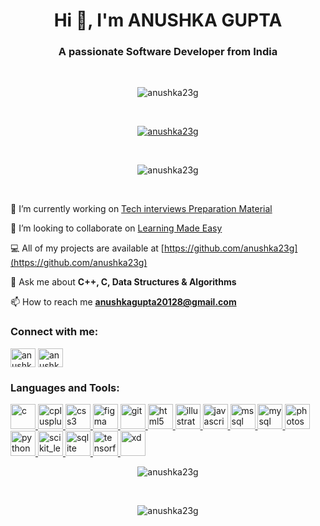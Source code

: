 <h1 align="center">Hi 👋, I'm ANUSHKA GUPTA</h1>
<h3 align="center">A passionate Software Developer from India</h3>
<br>
<p align="center"> <img src="https://komarev.com/ghpvc/?username=anushka23g&label=Profile%20views&color=0e75b6&style=flat" alt="anushka23g" /> </p>
<br>
<p align="center"> <a href="https://github.com/ryo-ma/github-profile-trophy"><img src="https://github-profile-trophy.vercel.app/?username=anushka23g" alt="anushka23g" /></a> </p>

<br>

<p align="center"> <img align="center" src="https://github-readme-stats.vercel.app/api?username=anushka23g&show_icons=true&locale=en" alt="anushka23g" /></p>

<br>


🔭  I’m currently working on [Tech interviews Preparation Material](https://github.com/anushka23g/Complete-Placement-Preparation)

👯  I’m looking to collaborate on [Learning Made Easy](https://github.com/anushka23g/Learning-Made-Easy)

💻  All of my projects are available at [https://github.com/anushka23g](https://github.com/anushka23g)

💬  Ask me about **C++, C, Data Structures & Algorithms**

📫  How to reach me **anushkagupta20128@gmail.com**

<h3 align="left">Connect with me:</h3>
<p align="left">
<a href="https://linkedin.com/in/anushka-gupta-679496196" target="blank"><img align="center" src="https://cdn.jsdelivr.net/npm/simple-icons@3.0.1/icons/linkedin.svg" alt="anushka-gupta-679496196" height="30" width="40" /></a>
<a href="https://www.hackerrank.com/anushka23g" target="blank"><img align="center" src="https://cdn.jsdelivr.net/npm/simple-icons@3.0.1/icons/hackerrank.svg" alt="anushka23g" height="30" width="40" /></a>
</p>

<h3 align="left">Languages and Tools:</h3>
<p align="left"> <a href="https://www.cprogramming.com/" target="_blank"> <img src="https://devicons.github.io/devicon/devicon.git/icons/c/c-original.svg" alt="c" width="40" height="40"/> </a> <a href="https://www.w3schools.com/cpp/" target="_blank"> <img src="https://devicons.github.io/devicon/devicon.git/icons/cplusplus/cplusplus-original.svg" alt="cplusplus" width="40" height="40"/> </a> <a href="https://www.w3schools.com/css/" target="_blank"> <img src="https://devicons.github.io/devicon/devicon.git/icons/css3/css3-original-wordmark.svg" alt="css3" width="40" height="40"/> </a> <a href="https://www.figma.com/" target="_blank"> <img src="https://www.vectorlogo.zone/logos/figma/figma-icon.svg" alt="figma" width="40" height="40"/> </a> <a href="https://git-scm.com/" target="_blank"> <img src="https://www.vectorlogo.zone/logos/git-scm/git-scm-icon.svg" alt="git" width="40" height="40"/> </a> <a href="https://www.w3.org/html/" target="_blank"> <img src="https://devicons.github.io/devicon/devicon.git/icons/html5/html5-original-wordmark.svg" alt="html5" width="40" height="40"/> </a> <a href="https://www.adobe.com/in/products/illustrator.html" target="_blank"> <img src="https://www.vectorlogo.zone/logos/adobe_illustrator/adobe_illustrator-icon.svg" alt="illustrator" width="40" height="40"/> </a> <a href="https://developer.mozilla.org/en-US/docs/Web/JavaScript" target="_blank"> <img src="https://devicons.github.io/devicon/devicon.git/icons/javascript/javascript-original.svg" alt="javascript" width="40" height="40"/> </a> <a href="https://www.microsoft.com/en-us/sql-server" target="_blank"> <img src="https://cdn.worldvectorlogo.com/logos/microsoft-sql-server.svg" alt="mssql" width="40" height="40"/> </a> <a href="https://www.mysql.com/" target="_blank"> <img src="https://devicons.github.io/devicon/devicon.git/icons/mysql/mysql-original-wordmark.svg" alt="mysql" width="40" height="40"/> </a> <a href="https://www.photoshop.com/en" target="_blank"> <img src="https://devicons.github.io/devicon/devicon.git/icons/photoshop/photoshop-plain.svg" alt="photoshop" width="40" height="40"/> </a> <a href="https://www.python.org" target="_blank"> <img src="https://devicons.github.io/devicon/devicon.git/icons/python/python-original.svg" alt="python" width="40" height="40"/> </a> <a href="https://scikit-learn.org/" target="_blank"> <img src="https://upload.wikimedia.org/wikipedia/commons/0/05/Scikit_learn_logo_small.svg" alt="scikit_learn" width="40" height="40"/> </a> <a href="https://www.sqlite.org/" target="_blank"> <img src="https://www.vectorlogo.zone/logos/sqlite/sqlite-icon.svg" alt="sqlite" width="40" height="40"/> </a> <a href="https://www.tensorflow.org" target="_blank"> <img src="https://www.vectorlogo.zone/logos/tensorflow/tensorflow-icon.svg" alt="tensorflow" width="40" height="40"/> </a> <a href="https://www.adobe.com/products/xd.html" target="_blank"> <img src="https://cdn.worldvectorlogo.com/logos/adobe-xd.svg" alt="xd" width="40" height="40"/> </a> </p>

<p align="center"><img align="center" src="https://github-readme-stats.vercel.app/api/top-langs?username=anushka23g&show_icons=true&locale=en&layout=compact" alt="anushka23g" /></p>
<br>

<p align="center"><img align="center" src="https://github-readme-streak-stats.herokuapp.com/?user=anushka23g&" alt="anushka23g" /></p>
